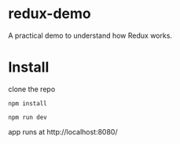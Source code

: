 # redux-demo
A practical demo to understand how Redux works.

# Install

clone the repo

`npm install`

`npm run dev`

app runs at http://localhost:8080/
